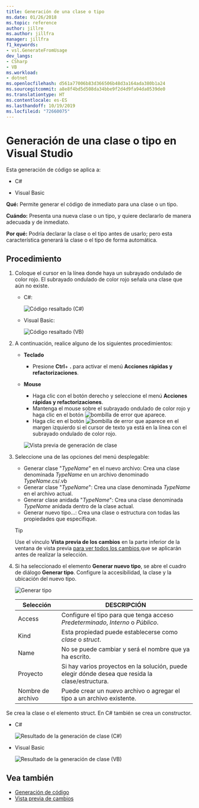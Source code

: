 ```yaml
---
title: Generación de una clase o tipo
ms.date: 01/26/2018
ms.topic: reference
author: jillre
ms.author: jillfra
manager: jillfra
f1_keywords:
- vsl.GenerateFromUsage
dev_langs:
- CSharp
- VB
ms.workload:
- dotnet
ms.openlocfilehash: d561a77006b83d366506b48d3a164ada380b1a24
ms.sourcegitcommit: a8e8f4bd5d508da34bbe9f2d4d9fa94da0539de0
ms.translationtype: HT
ms.contentlocale: es-ES
ms.lasthandoff: 10/19/2019
ms.locfileid: "72660075"
---
```

# <a name="generate-a-class-or-type-in-visual-studio"></a>Generación de una clase o tipo en Visual Studio

Esta generación de código se aplica a:

- C#

- Visual Basic

**Qué:** Permite generar el código de inmediato para una clase o un tipo.

**Cuándo:** Presenta una nueva clase o un tipo, y quiere declararlo de manera adecuada y de inmediato.

**Por qué:** Podría declarar la clase o el tipo antes de usarlo; pero esta característica generará la clase o el tipo de forma automática.

## <a name="how-to"></a>Procedimiento

1. Coloque el cursor en la línea donde haya un subrayado ondulado de color rojo. El subrayado ondulado de color rojo señala una clase que aún no existe.

   - C#:

       ![Código resaltado (C#)](media/class-highlight-cs.png)

   - Visual Basic:

       ![Código resaltado (VB)](media/class-highlight-vb.png)

2. A continuación, realice alguno de los siguientes procedimientos:

   - **Teclado**
      - Presione **Ctrl**+ **.** para activar el menú **Acciones rápidas y refactorizaciones**.
   - **Mouse**
      - Haga clic con el botón derecho y seleccione el menú **Acciones rápidas y refactorizaciones**.
      - Mantenga el mouse sobre el subrayado ondulado de color rojo y haga clic en el botón ![bombilla de error](media/error-bulb.png) que aparece.
      - Haga clic en el botón ![bombilla de error](media/error-bulb.png) que aparece en el margen izquierdo si el cursor de texto ya está en la línea con el subrayado ondulado de color rojo.

      ![Vista previa de generación de clase](media/class-preview-cs.png)

3. Seleccione una de las opciones del menú desplegable:

   - Generar clase "*TypeName*" en el nuevo archivo: Crea una clase denominada *TypeName* en un archivo denominado *TypeName*.cs/.vb
   - Generar clase "*TypeName*": Crea una clase denominada *TypeName* en el archivo actual.
   - Generar clase anidada "*TypeName*": Crea una clase denominada *TypeName* anidada dentro de la clase actual.
   - Generar nuevo tipo...: Crea una clase o estructura con todas las propiedades que especifique.

   > [!TIP]
   > Use el vínculo **Vista previa de los cambios** en la parte inferior de la ventana de vista previa [para ver todos los cambios ](../../ide/preview-changes.md) que se aplicarán antes de realizar la selección.

4. Si ha seleccionado el elemento **Generar nuevo tipo**, se abre el cuadro de diálogo **Generar tipo**. Configure la accesibilidad, la clase y la ubicación del nuevo tipo.

   ![Generar tipo](media/class-newtype-cs.png)

   Selección | DESCRIPCIÓN
   --- | ---
   Access | Configure el tipo para que tenga acceso *Predeterminado*, *Interno* o *Público*.
   Kind | Esta propiedad puede establecerse como *clase* o *struct*.
   Name | No se puede cambiar y será el nombre que ya ha escrito.
   Proyecto | Si hay varios proyectos en la solución, puede elegir dónde desea que resida la clase/estructura.
   Nombre de archivo | Puede crear un nuevo archivo o agregar el tipo a un archivo existente.

Se crea la clase o el elemento struct. En C# también se crea un constructor.

- C#

   ![Resultado de la generación de clase (C#)](media/class-result-cs.png)

- Visual Basic

   ![Resultado de la generación de clase (VB)](media/class-result-vb.png)

## <a name="see-also"></a>Vea también

- [Generación de código](../code-generation-in-visual-studio.md)
- [Vista previa de cambios](../../ide/preview-changes.md)